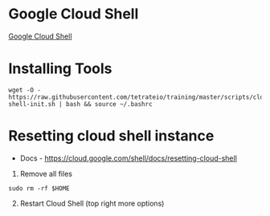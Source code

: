 # Google Cloud Shell

[Google Cloud Shell](https://shell.cloud.google.com)

# Installing Tools

```
wget -O - https://raw.githubusercontent.com/tetrateio/training/master/scripts/cloud-shell-init.sh | bash && source ~/.bashrc
```

# Resetting cloud shell instance
 * Docs - https://cloud.google.com/shell/docs/resetting-cloud-shell 

1) Remove all files
 ```
sudo rm -rf $HOME
```
2) Restart Cloud Shell  (top right more options)
